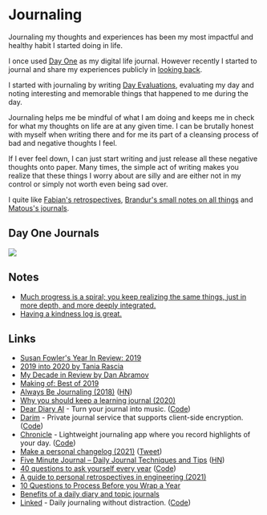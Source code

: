 # Journaling

Journaling my thoughts and experiences has been my most impactful and healthy habit I started doing in life.

I once used [Day One](https://dayoneapp.com/) as my digital life journal. However recently I started to journal and share my experiences publicly in [looking back](../looking-back/looking-back.md).

I started with journaling by writing [Day Evaluations](https://medium.com/@nikitavoloboev/day-evaluations-5706f31c9c5e#.m4lw1eo32), evaluating my day and noting interesting and memorable things that happened to me during the day.

Journaling helps me be mindful of what I am doing and keeps me in check for what my thoughts on life are at any given time. I can be brutally honest with myself when writing there and for me its part of a cleansing process of bad and negative thoughts I feel.

If I ever feel down, I can just start writing and just release all these negative thoughts onto paper. Many times, the simple act of writing makes you realize that these things I worry about are silly and are either not in my control or simply not worth even being sad over.

I quite like [Fabian's retrospectives](https://capnfabs.net/tags/retrospective/), [Brandur's small notes on all things](https://brandur.org/fragments) and [Matous's journals](https://dzx.cz/tags/journal/).

## Day One Journals

![](https://i.imgur.com/vxT4AqW.png)

## Notes

- [Much progress is a spiral; you keep realizing the same things, just in more depth, and more deeply integrated.](https://twitter.com/ElodesNL/status/1460213414119329797)
- [Having a kindness log is great.](https://twitter.com/yodelnyc/status/1466887442816856069)

## Links

- [Susan Fowler's Year In Review: 2019](https://www.susanjfowler.com/blog/2019/12/10/my-year-in-review-2019)
- [2019 into 2020 by Tania Rascia](https://www.taniarascia.com/2019-into-2020/)
- [My Decade in Review by Dan Abramov](https://overreacted.io/my-decade-in-review/)
- [Making of: Best of 2019](https://johanronsse.be/2019/12/28/making-of-best-of-2019/)
- [Always Be Journaling (2018)](https://letterstoanewdeveloper.com/2018/12/14/always-be-journaling/) ([HN](https://news.ycombinator.com/item?id=22467938))
- [Why you should keep a learning journal (2020)](https://shime.sh/why-you-should-keep-a-learning-journal)
- [Dear Diary AI](https://deardiary.ai/) - Turn your journal into music. ([Code](https://github.com/StephenHaney/dear-diary-ai))
- [Darim](https://darim.vercel.app/) - Private journal service that supports client-side encryption. ([Code](https://github.com/parksb/darim))
- [Chronicle](https://chronicle.ink/) - Lightweight journaling app where you record highlights of your day. ([Code](https://github.com/coffee-cup/chronicle))
- [Make a personal changelog (2021)](https://brianlovin.com/writing/make-a-personal-changelog) ([Tweet](https://twitter.com/brian_lovin/status/1387807846486614018))
- [Five Minute Journal – Daily Journal Techniques and Tips](https://briansunter.com/blog/five-minute-journal/) ([HN](https://news.ycombinator.com/item?id=28530120))
- [40 questions to ask yourself every year](http://stephanango.com/40-questions) ([Code](https://github.com/kepano/40-questions))
- [A guide to personal retrospectives in engineering (2021)](https://circleci.com/blog/a-guide-to-personal-retrospectives-in-engineering/)
- [10 Questions to Process Before you Wrap a Year](https://www.instagram.com/p/CYHYXOoL1DF/)
- [Benefits of a daily diary and topic journals](https://sive.rs/dj)
- [Linked](https://uselinked.com/) - Daily journaling without distraction. ([Code](https://github.com/lostdesign/linked))
